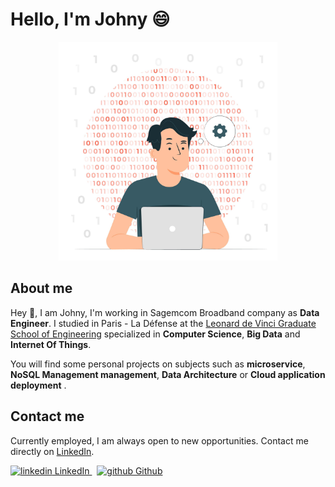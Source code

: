 
# Hello, I'm Johny 😄

<center>
  <img src="avatar_working.jpg" alt="avatar_working" width="350"/>
</center>

## About me
Hey 👋, I am Johny, I'm working in Sagemcom Broadband company as **Data Engineer**. I studied in Paris - La Défense at the [Leonard de Vinci Graduate School of Engineering](https://www.esilv.fr/en/) specialized in **Computer Science**, **Big Data** and **Internet Of Things**.

You will find some personal projects on subjects such as **microservice**, **NoSQL Management management**, **Data Architecture** or **Cloud application deployment** .

## Contact me

Currently employed, I am always open to new opportunities. Contact me directly on [LinkedIn](https://www.linkedin.com/in/johny-lin/).

<p>
  <a href="https://www.linkedin.com/in/johny-lin/">
    <img src="https://i.stack.imgur.com/gVE0j.png" alt="linkedin"> LinkedIn
  </a> &nbsp;
  <a href="https://github.com/JohnyLn"">
    <img src="https://i.stack.imgur.com/tskMh.png" alt="github"> Github
  </a>
</p>
